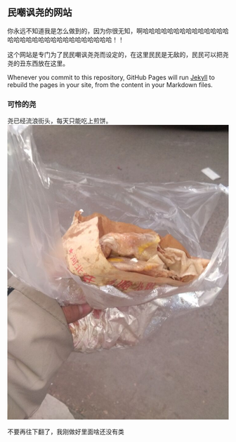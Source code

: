 ## 民嘲讽尧的网站

你永远不知道我是怎么做到的，因为你很无知，啊哈哈哈哈哈哈哈哈哈哈哈哈哈哈哈哈哈哈哈哈哈哈哈哈哈哈哈哈哈哈哈！！

这个网站是专门为了民民嘲讽尧尧而设定的，在这里民民是无敌的，民民可以把尧尧的丑东西放在这里。

Whenever you commit to this repository, GitHub Pages will run [Jekyll](https://jekyllrb.com/) to rebuild the pages in your site, from the content in your Markdown files.

### 可怜的尧

尧已经流浪街头，每天只能吃上煎饼。
<img src="0.jpg">




不要再往下翻了，我刚做好里面啥还没有类
